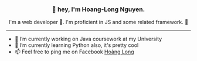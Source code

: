 <h3 align="center">👋 hey, I'm Hoang-Long Nguyen.</h3>
<p align="center">I'm a web developer 📝. I'm proficient in JS and some related framework. 🚀</p>

---

- 🔭 I’m currently working on Java coursework at my University
- 🌱 I’m currently learning Python also, it's pretty cool
- 📫 Feel free to ping me on Facebook [Hoàng Long](https://www.facebook.com/kari.oops/)
<!--
**nhlong20/nhlong20** is a ✨ _special_ ✨ repository because its `README.md` (this file) appears on your GitHub profile.

Here are some ideas to get you started:

- 🔭 I’m currently working on ...
- 🌱 I’m currently learning ...
- 👯 I’m looking to collaborate on ...
- 🤔 I’m looking for help with ...
- 💬 Ask me about ...
- 📫 How to reach me: ...
- 😄 Pronouns: ...
- ⚡ Fun fact: ...
-->
